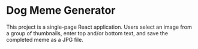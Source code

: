 # Dog Meme Generator

This project is a single-page React application.  Users select an image from a group of thumbnails, enter top and/or bottom text, and save the completed meme as a JPG file.